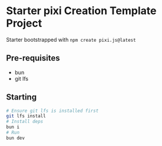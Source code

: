 # Starter pixi Creation Template Project

Starter bootstrapped with `npm create pixi.js@latest`

## Pre-requisites

- bun
- git lfs

## Starting

```sh
# Ensure git lfs is installed first
git lfs install
# Install deps
bun i
# Run
bun dev
```

